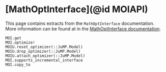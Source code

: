 # [MathOptInterface](@id MOIAPI)

This page contains extracts from the `MathOptInterface` documentation. More
information can be found at in the [MathOptInterface documentation](https://jump.dev/MathOptInterface.jl/stable/).

```@docs
MOI.get
MOI.optimize!
MOIU.reset_optimizer(::JuMP.Model)
MOIU.drop_optimizer(::JuMP.Model)
MOIU.attach_optimizer(::JuMP.Model)
MOI.supports_incremental_interface
MOI.copy_to
```
